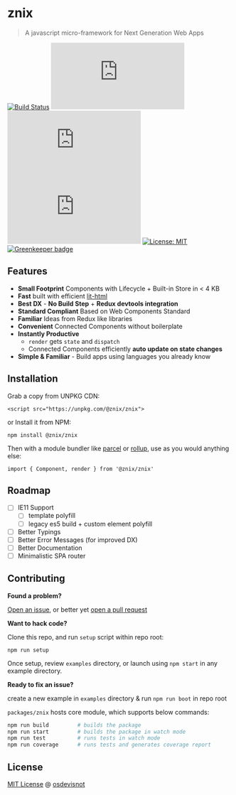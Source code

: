 # znix

> A javascript micro-framework for Next Generation Web Apps

[![Build Status](https://travis-ci.org/osdevisnot/znix.svg?branch=master)](https://travis-ci.org/osdevisnot/znix)
[![The Uncompressed size of zenix](http://img.badgesize.io/https://unpkg.com/@znix/znix@0.1.5/dist/znix.min.js?label=Uncompressed%20Size)](https://unpkg.com/@znix/znix)
[![The GZIP size of zenix](http://img.badgesize.io/https://unpkg.com/@znix/znix@0.1.5/dist/znix.min.js?compression=gzip&label=GZIP%20Size)](https://unpkg.com/@znix/znix)
[![The Brotli size of zenix](http://img.badgesize.io/https://unpkg.com/@znix/znix@0.1.5/dist/znix.min.js?compression=brotli&label=Brotli%20Size)](https://unpkg.com/@znix/znix)
[![License: MIT](https://img.shields.io/badge/License-MIT-blue.svg)](https://opensource.org/licenses/MIT) [![Greenkeeper badge](https://badges.greenkeeper.io/osdevisnot/znix.svg)](https://greenkeeper.io/)

## Features

- **Small Footprint** Components with Lifecycle + Built-in Store in < 4 KB
- **Fast** built with efficient [lit-html](https://github.com/Polymer/lit-html)
- **Best DX** - **No Build Step** + **Redux devtools integration**
- **Standard Compliant** Based on Web Components Standard
- **Familiar** Ideas from Redux like libraries
- **Convenient** Connected Components without boilerplate
- **Instantly Productive**
  - `render` gets `state` and `dispatch`
  - Connected Components efficiently **auto update on state changes**
- **Simple & Familiar** - Build apps using languages you already know

## Installation

Grab a copy from UNPKG CDN:

```
<script src="https://unpkg.com/@znix/znix">

```

or Install it from NPM:

```
npm install @znix/znix
```

Then with a module bundler like [parcel](https://parceljs.org/) or [rollup](https://rollupjs.org/guide/en), use as you would anything else:

```
import { Component, render } from '@znix/znix'
```

## Roadmap

- [ ] IE11 Support
  - [ ] template polyfill
  - [ ] legacy es5 build + custom element polyfill
- [ ] Better Typings
- [ ] Better Error Messages (for improved DX)
- [ ] Better Documentation
- [ ] Minimalistic SPA router

## Contributing

**Found a problem?**

[Open an issue](https://github.com/osdevisnot/znix/issues), or better yet [open a pull request](https://github.com/osdevisnot/znix/pulls)

**Want to hack code?**

Clone this repo, and run `setup` script within repo root:

```
npm run setup
```

Once setup, review `examples` directory, or launch using `npm start` in any example directory.

**Ready to fix an issue?**

create a new example in `examples` directory & run `npm run boot` in repo root

`packages/znix` hosts core module, which supports below commands:

```bash
npm run build         # builds the package
npm run start         # builds the package in watch mode
npm run test          # runs tests in watch mode
npm run coverage      # runs tests and generates coverage report
```

## License

[MIT License](https://oss.ninja/mit/osdevisnot) @ [osdevisnot](https://github.com/osdevisnot)
